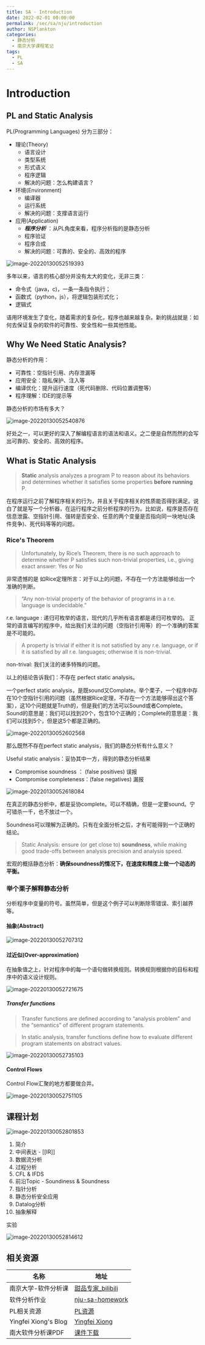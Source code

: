 ```yaml
---
title: SA - Introduction
date: 2022-02-01 00:00:00
permalink: /sec/sa/nju/introduction
author: NSPlankton
categories:
  - 静态分析
  - 南京大学课程笔记
tags:
  - PL
  - SA
---
```


# Introduction

## PL and Static Analysis

PL(Programming Languages) 分为三部分：
- 理论(Theory)
	- 语言设计
	- 类型系统
	- 形式语义
	- 程序逻辑
	- 解决的问题：怎么构建语言？
- 环境(Environment)
	- 编译器
	- 运行系统
	- 解决的问题：支撑语言运行
- 应用(Application)
	- ***程序分析***  ：从PL角度来看，程序分析指的是静态分析
	- 程序验证
	- 程序合成
	- 解决的问题：可靠的、安全的、高效的程序

![image-20220130052519393](https://wiki-1251603812.cos.ap-shanghai.myqcloud.com/images/image-20220130052519393.png)

多年以来，语言的核心部分并没有太大的变化，无非三类：
- 命令式（java，c)，一条一条指令执行；
- 函数式（python，js），将逻辑包装形式化；
- 逻辑式

语用环境发生了变化，随着需求的复杂化，程序也越来越复杂。新的挑战就是：如何去保证复杂的软件的可靠性、安全性和一些其他性能。

## Why We Need Static Analysis?

静态分析的作用：
- 可靠性：空指针引用、内存泄漏等
- 应用安全：隐私保护、注入等
- 编译优化：提升运行速度（死代码删除、代码位置调整等）
- 程序理解：IDE的提示等

静态分析的市场有多大？

![image-20220130052540876](https://wiki-1251603812.cos.ap-shanghai.myqcloud.com/images/image-20220130052540876.png)

好处之一，可以更好的深入了解编程语言的语法和语义。之二便是自然而然的会写出可靠的、安全的、高效的程序。

## What is Static Analysis

> **Static** analysis analyzes a program P to reason about its behaviors and determines whether it satisfies some properties **before running** P.

在程序运行之前了解程序相关的行为，并且关于程序相关的性质能否得到满足。说白了就是写一个分析器，在运行程序之前分析程序的行为。比如说，程序是否存在信息泄露、空指针引用、强转是否安全、任意的两个变量是否指向同一块地址(条件竞争)、死代码等等的问题。

### Rice's Theorem

> Unfortunately, by Rice’s Theorem, there is no such approach to determine whether P satisfies such non-trivial properties, i.e., giving exact answer: Yes or No

非常遗憾的是 如Rice定理所言：对于以上的问题，不存在一个方法能够给出一个准确的判断。

> “Any non-trivial property of the behavior of programs in a r.e. language is undecidable.”

r.e. language : 递归可枚举的语言，现代的几乎所有语言都是递归可枚举的。
正常的语言编写的程序中，给出我们关注的问题（空指针引用等）的一个准确的答案是不可能的。

> A property is trivial if either it is not satisfied by any r.e. language, or if it is satisfied by all r.e. languages; otherwise it is non-trivial.

non-trival: 我们关注的诸多特殊的问题。

以上的结论告诉我们：不存在 perfect static analysis。

一个perfect static analysis，是既sound又Complate。举个栗子，一个程序中存在10个空指针引用的问题（虽然根据Rice定理，不存在一个方法能够得出这个答案），这10个问题就是Truth的，但是我们的方法可以Sound或者Complete。Sound的意思是：我们可以找到20个，包含10个正确的；Complete的意思是：我们可以找到5个，但是这5个都是正确的。

![image-20220130052602568](https://wiki-1251603812.cos.ap-shanghai.myqcloud.com/images/image-20220130052602568.png)

那么既然不存在perfect static analysis，我们的静态分析有什么意义？

Useful static analysis：妥协其中一方，得到的静态分析结果
- Compromise soundness ：  (false positives) 误报
- Compromise completeness：(false negatives) 漏报



![image-20220130052618084](https://wiki-1251603812.cos.ap-shanghai.myqcloud.com/images/image-20220130052618084.png)



在真正的静态分析中，都是妥协complete。可以不精确，但是一定要sound。宁可错杀一千，也不放过一个。

Soundness可以理解为正确的。只有在全面分析之后，才有可能得到一个正确的结论。

> Static Analysis: ensure (or get close to) **soundness**, while making good trade-offs between analysis precision and analysis speed.

宏观的概括静态分析：**确保soundness的情况下，在速度和精度上做一个动态的平衡。**

### 举个栗子解释静态分析

分析程序中变量的符号。虽然简单，但是这个例子可以判断除零错误、索引越界等。

#### 抽象(Abstract)

![image-20220130052707312](https://wiki-1251603812.cos.ap-shanghai.myqcloud.com/images/image-20220130052707312.png)

#### 过近似(Over-approximation)

在抽象值之上，针对程序中的每一个语句做转换规则。转换规则根据你的目标和程序中的语义设计规则。

![image-20220130052721675](https://wiki-1251603812.cos.ap-shanghai.myqcloud.com/images/image-20220130052721675.png)

##### Transfer functions

> Transfer functions are defined according to “analysis problem” and the “semantics” of different program statements.

> In static analysis, transfer functions define how to evaluate different program statements on abstract values.

![image-20220130052735103](https://wiki-1251603812.cos.ap-shanghai.myqcloud.com/images/image-20220130052735103.png)

#### Control Flows

Control Flow汇聚的地方都要做合并。

![image-20220130052751105](https://wiki-1251603812.cos.ap-shanghai.myqcloud.com/images/image-20220130052751105.png)

## 课程计划

![image-20220130052801853](https://wiki-1251603812.cos.ap-shanghai.myqcloud.com/images/image-20220130052801853.png)

1. 简介
2. 中间表达 - [[IR]]
3. 数据流分析
4. 过程分析
5. CFL & IFDS
6. 前沿Topic - Soundiness & Soundness
7. 指针分析
8. 静态分析安全应用
9. Datalog分析
10. 抽象解释



实验

![image-20220130052814612](https://wiki-1251603812.cos.ap-shanghai.myqcloud.com/images/image-20220130052814612.png)



## 相关资源

| 名称                 | 地址                                                         |
| -------------------- | ------------------------------------------------------------ |
| 南京大学-软件分析课  | [甜品专家_bilibili](https://space.bilibili.com/2919428)      |
| 软件分析作业         | [nju-sa-homework](https://github.com/canliture/nju-software-analysis-homework) |
| PL相关资源           | [PL资源](https://github.com/shining1984/PL-Compiler-Resource) |
| Yingfei Xiong's Blog | [ Yingfei Xiong](https://xiongyingfei.github.io)             |
| 南大软件分析课PDF    | [课件下载](https://pascal-group.bitbucket.io/teaching.html)  |

